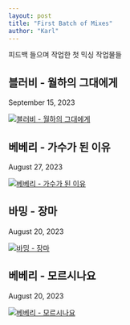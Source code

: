 ```yaml
---
layout: post
title: "First Batch of Mixes"
author: "Karl"
---
```


피드백 들으며 작업한 첫 믹싱 작업물들

## 블러비 - 월하의 그대에게
September 15, 2023

[![블러비 - 월하의 그대에게](https://markdown-videos-api.jorgenkh.no/url?url=https%3A%2F%2Fwww.youtube.com%2Fwatch%3Fv%3DlE33JRe9o6o)](https://www.youtube.com/watch?v=lE33JRe9o6o)

## 베베리 - 가수가 된 이유
August 27, 2023

[![베베리 - 가수가 된 이유](https://markdown-videos-api.jorgenkh.no/url?url=https%3A%2F%2Fwww.youtube.com%2Fwatch%3Fv%3DA3oqjRvbHsk)](https://www.youtube.com/watch?v=A3oqjRvbHsk)

## 바밍 - 장마
August 20, 2023

[![바밍 - 장마](https://markdown-videos-api.jorgenkh.no/url?url=https%3A%2F%2Fwww.youtube.com%2Fwatch%3Fv%3DxUQmGnTta_4)](https://www.youtube.com/watch?v=xUQmGnTta_4)


## 베베리 - 모르시나요
August 20, 2023

[![베베리 - 모르시나요](https://markdown-videos-api.jorgenkh.no/url?url=https%3A%2F%2Fwww.youtube.com%2Fwatch%3Fv%3DjdsNzb3fss8)](https://www.youtube.com/watch?v=jdsNzb3fss8)
